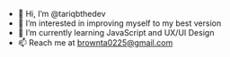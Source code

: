 - 👋 Hi, I’m @tariqbthedev
- 👀 I’m interested in improving myself to my best version
- 🌱 I’m currently learning JavaScript and UX/UI Design
- 📫 Reach me at brownta0225@gmail.com 

<!---
tariqbthedev/tariqbthedev is a ✨ special ✨ repository because its `README.md` (this file) appears on your GitHub profile.
You can click the Preview link to take a look at your changes.
--->
